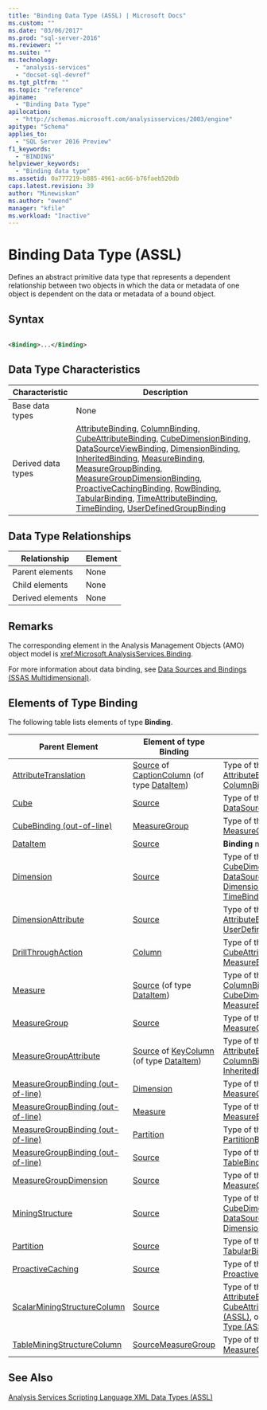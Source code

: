 ```yaml
---
title: "Binding Data Type (ASSL) | Microsoft Docs"
ms.custom: ""
ms.date: "03/06/2017"
ms.prod: "sql-server-2016"
ms.reviewer: ""
ms.suite: ""
ms.technology: 
  - "analysis-services"
  - "docset-sql-devref"
ms.tgt_pltfrm: ""
ms.topic: "reference"
apiname: 
  - "Binding Data Type"
apilocation: 
  - "http://schemas.microsoft.com/analysisservices/2003/engine"
apitype: "Schema"
applies_to: 
  - "SQL Server 2016 Preview"
f1_keywords: 
  - "BINDING"
helpviewer_keywords: 
  - "Binding data type"
ms.assetid: 0a777219-b885-4961-ac66-b76faeb520db
caps.latest.revision: 39
author: "Minewiskan"
ms.author: "owend"
manager: "kfile"
ms.workload: "Inactive"
---
```

# Binding Data Type (ASSL)
  Defines an abstract primitive data type that represents a dependent relationship between two objects in which the data or metadata of one object is dependent on the data or metadata of a bound object.  
  
## Syntax  
  
```xml  
  
<Binding>...</Binding>  
```  
  
## Data Type Characteristics  
  
|Characteristic|Description|  
|--------------------|-----------------|  
|Base data types|None|  
|Derived data types|[AttributeBinding](../../../analysis-services/scripting/data-type/attributebinding-data-type-assl.md), [ColumnBinding](../../../analysis-services/scripting/data-type/columnbinding-data-type-assl.md), [CubeAttributeBinding](../../../analysis-services/scripting/data-type/cubeattributebinding-data-type-assl.md), [CubeDimensionBinding](../../../analysis-services/scripting/data-type/cubedimensionbinding-data-type-assl.md), [DataSourceViewBinding](../../../analysis-services/scripting/data-type/datasourceviewbinding-data-type-assl.md), [DimensionBinding](../../../analysis-services/scripting/data-type/dimensionbinding-data-type-assl.md), [InheritedBinding](../../../analysis-services/scripting/data-type/inheritedbinding-data-type-assl.md), [MeasureBinding](../../../analysis-services/scripting/data-type/measurebinding-data-type-assl.md), [MeasureGroupBinding](../../../analysis-services/scripting/data-type/measuregroupbinding-data-type-assl.md), [MeasureGroupDimensionBinding](../../../analysis-services/scripting/data-type/measuregroupdimensionbinding-data-type-assl.md), [ProactiveCachingBinding](../../../analysis-services/scripting/data-type/proactivecachingbinding-data-type-assl.md), [RowBinding](../../../analysis-services/scripting/data-type/rowbinding-data-type-assl.md), [TabularBinding](../../../analysis-services/scripting/data-type/tabularbinding-data-type-assl.md), [TimeAttributeBinding](../../../analysis-services/scripting/data-type/timeattributebinding-data-type-assl.md), [TimeBinding](../../../analysis-services/scripting/data-type/timebinding-data-type-assl.md), [UserDefinedGroupBinding](../../../analysis-services/scripting/data-type/userdefinedgroupbinding-data-type-assl.md)|  
  
## Data Type Relationships  
  
|Relationship|Element|  
|------------------|-------------|  
|Parent elements|None|  
|Child elements|None|  
|Derived elements|None|  
  
## Remarks  
 The corresponding element in the Analysis Management Objects (AMO) object model is <xref:Microsoft.AnalysisServices.Binding>.  
  
 For more information about data binding, see [Data Sources and Bindings &#40;SSAS Multidimensional&#41;](../../../analysis-services/multidimensional-models/data-sources-and-bindings-ssas-multidimensional.md).  
  
## Elements of Type Binding  
 The following table lists elements of type **Binding**.  
  
|Parent Element|Element of type **Binding**|Comments|  
|--------------------|---------------------------------|--------------|  
|[AttributeTranslation](../../../analysis-services/scripting/data-type/attributetranslation-data-type-assl.md)|[Source](../../../analysis-services/scripting/properties/source-element-binding-assl.md) of [CaptionColumn](../../../analysis-services/scripting/objects/captioncolumn-element-assl.md) (of type [DataItem](../../../analysis-services/scripting/data-type/dataitem-data-type-assl.md))|Type of the **Binding** must be [AttributeBinding](../../../analysis-services/scripting/data-type/attributebinding-data-type-assl.md) or [ColumnBinding](../../../analysis-services/scripting/data-type/columnbinding-data-type-assl.md)|  
|[Cube](../../../analysis-services/scripting/objects/cube-element-assl.md)|[Source](../../../analysis-services/scripting/properties/source-element-binding-assl.md)|Type of the **Binding** must be [DataSourceViewBinding](../../../analysis-services/scripting/data-type/datasourceviewbinding-data-type-assl.md)|  
|[CubeBinding (out-of-line)](../../../analysis-services/scripting/data-type/cubebinding-data-type-out-of-line-assl.md)|[MeasureGroup](../../../analysis-services/scripting/objects/measuregroup-element-assl.md)|Type of the **Binding** must be [MeasureGroupBinding](../../../analysis-services/scripting/data-type/measuregroupbinding-data-type-assl.md)|  
|[DataItem](../../../analysis-services/scripting/data-type/dataitem-data-type-assl.md)|[Source](../../../analysis-services/scripting/properties/source-element-binding-assl.md)|**Binding** may be of any type|  
|[Dimension](../../../analysis-services/scripting/objects/dimension-element-assl.md)|[Source](../../../analysis-services/scripting/properties/source-element-binding-assl.md)|Type of the **Binding** must be [CubeDimensionBinding](../../../analysis-services/scripting/data-type/cubedimensionbinding-data-type-assl.md), [DataSourceViewBinding](../../../analysis-services/scripting/data-type/datasourceviewbinding-data-type-assl.md), [DimensionBinding](../../../analysis-services/scripting/data-type/dimensionbinding-data-type-assl.md), or [TimeBinding](../../../analysis-services/scripting/data-type/timebinding-data-type-assl.md)|  
|[DimensionAttribute](../../../analysis-services/scripting/data-type/dimensionattribute-data-type-assl.md)|[Source](../../../analysis-services/scripting/properties/source-element-binding-assl.md)|Type of the **Binding** must be [AttributeBinding](../../../analysis-services/scripting/data-type/attributebinding-data-type-assl.md) or [UserDefinedGroupBinding](../../../analysis-services/scripting/data-type/userdefinedgroupbinding-data-type-assl.md)|  
|[DrillThroughAction](../../../analysis-services/scripting/data-type/drillthroughaction-data-type-assl.md)|[Column](../../../analysis-services/scripting/objects/column-element-assl.md)|Type of the **Binding** must be [CubeAttributeBinding](../../../analysis-services/scripting/data-type/cubeattributebinding-data-type-assl.md) or [MeasureBinding](../../../analysis-services/scripting/data-type/measurebinding-data-type-assl.md)|  
|[Measure](../../../analysis-services/scripting/objects/measure-element-assl.md)|[Source](../../../analysis-services/scripting/properties/source-element-binding-assl.md) (of type [DataItem](../../../analysis-services/scripting/data-type/dataitem-data-type-assl.md))|Type of the **Binding** must be [ColumnBinding](../../../analysis-services/scripting/data-type/columnbinding-data-type-assl.md), [CubeDimensionBinding](../../../analysis-services/scripting/data-type/cubedimensionbinding-data-type-assl.md), [MeasureBinding](../../../analysis-services/scripting/data-type/measurebinding-data-type-assl.md), or [RowBinding](../../../analysis-services/scripting/data-type/rowbinding-data-type-assl.md)|  
|[MeasureGroup](../../../analysis-services/scripting/objects/measuregroup-element-assl.md)|[Source](../../../analysis-services/scripting/properties/source-element-binding-assl.md)|Type of the **Binding** must be [MeasureGroupBinding](../../../analysis-services/scripting/data-type/measuregroupbinding-data-type-assl.md)|  
|[MeasureGroupAttribute](../../../analysis-services/scripting/data-type/measuregroupattribute-data-type-assl.md)|[Source](../../../analysis-services/scripting/properties/source-element-binding-assl.md) of [KeyColumn](../../../analysis-services/scripting/objects/keycolumn-element-assl.md) (of type [DataItem](../../../analysis-services/scripting/data-type/dataitem-data-type-assl.md))|Type of the **Binding** must be [AttributeBinding](../../../analysis-services/scripting/data-type/attributebinding-data-type-assl.md) or [ColumnBinding](../../../analysis-services/scripting/data-type/columnbinding-data-type-assl.md), or [InheritedBinding](../../../analysis-services/scripting/data-type/inheritedbinding-data-type-assl.md)|  
|[MeasureGroupBinding (out-of-line)](../../../analysis-services/scripting/data-type/measuregroupbinding-data-type-out-of-line-assl.md)|[Dimension](../../../analysis-services/scripting/objects/dimension-element-assl.md)|Type of the **Binding** must be [MeasureGroupDimensionBinding](../../../analysis-services/scripting/data-type/measuregroupdimensionbinding-data-type-assl.md)|  
|[MeasureGroupBinding (out-of-line)](../../../analysis-services/scripting/data-type/measuregroupbinding-data-type-out-of-line-assl.md)|[Measure](../../../analysis-services/scripting/objects/measure-element-assl.md)|Type of the **Binding** must be [MeasureBinding](../../../analysis-services/scripting/data-type/measurebinding-data-type-assl.md)|  
|[MeasureGroupBinding (out-of-line)](../../../analysis-services/scripting/data-type/measuregroupbinding-data-type-out-of-line-assl.md)|[Partition](../../../analysis-services/scripting/objects/partition-element-assl.md)|Type of the **Binding** must be [PartitionBinding](../../../analysis-services/scripting/data-type/partitionbinding-data-type-assl.md)|  
|[MeasureGroupBinding (out-of-line)](../../../analysis-services/scripting/data-type/measuregroupbinding-data-type-out-of-line-assl.md)|[Source](../../../analysis-services/scripting/properties/source-element-binding-assl.md)|Type of the **Binding** must be [TableBinding](../../../analysis-services/scripting/data-type/tablebinding-data-type-assl.md)|  
|[MeasureGroupDimension](../../../analysis-services/scripting/data-type/measuregroupdimension-data-type-assl.md)|[Source](../../../analysis-services/scripting/properties/source-element-binding-assl.md)|Type of the **Binding** must be [MeasureGroupDimensionBinding](../../../analysis-services/scripting/data-type/measuregroupdimensionbinding-data-type-assl.md)|  
|[MiningStructure](../../../analysis-services/scripting/objects/miningstructure-element-assl.md)|[Source](../../../analysis-services/scripting/properties/source-element-binding-assl.md)|Type of the **Binding** must be [CubeDimensionBinding](../../../analysis-services/scripting/data-type/cubedimensionbinding-data-type-assl.md), [DataSourceViewBinding](../../../analysis-services/scripting/data-type/datasourceviewbinding-data-type-assl.md), or [DimensionBinding](../../../analysis-services/scripting/data-type/dimensionbinding-data-type-assl.md)|  
|[Partition](../../../analysis-services/scripting/objects/partition-element-assl.md)|[Source](../../../analysis-services/scripting/properties/source-element-binding-assl.md)|Type of the **Binding** must be [TabularBinding](../../../analysis-services/scripting/data-type/tabularbinding-data-type-assl.md)|  
|[ProactiveCaching](../../../analysis-services/scripting/objects/proactivecaching-element-assl.md)|[Source](../../../analysis-services/scripting/properties/source-element-binding-assl.md)|Type of the **Binding** must be [ProactiveCachingBinding](../../../analysis-services/scripting/data-type/proactivecachingbinding-data-type-assl.md)|  
|[ScalarMiningStructureColumn](../../../analysis-services/scripting/data-type/scalarminingstructurecolumn-data-type-assl.md)|[Source](../../../analysis-services/scripting/properties/source-element-binding-assl.md)|Type of the **Binding** must be [AttributeBinding](../../../analysis-services/scripting/data-type/attributebinding-data-type-assl.md), [CubeAttributeBinding Data Type &#40;ASSL&#41;](../../../analysis-services/scripting/data-type/cubeattributebinding-data-type-assl.md), or [MeasureBinding Data Type &#40;ASSL&#41;](../../../analysis-services/scripting/data-type/measurebinding-data-type-assl.md)|  
|[TableMiningStructureColumn](../../../analysis-services/scripting/data-type/tableminingstructurecolumn-data-type-assl.md)|[SourceMeasureGroup](../../../analysis-services/scripting/objects/sourcemeasuregroup-element-assl.md)|Type of the **Binding** must be [MeasureGroupBinding](../../../analysis-services/scripting/data-type/measuregroupbinding-data-type-assl.md)|  
  
## See Also  
 [Analysis Services Scripting Language XML Data Types &#40;ASSL&#41;](../../../analysis-services/scripting/data-type/analysis-services-scripting-language-xml-data-types-assl.md)  
  
  
